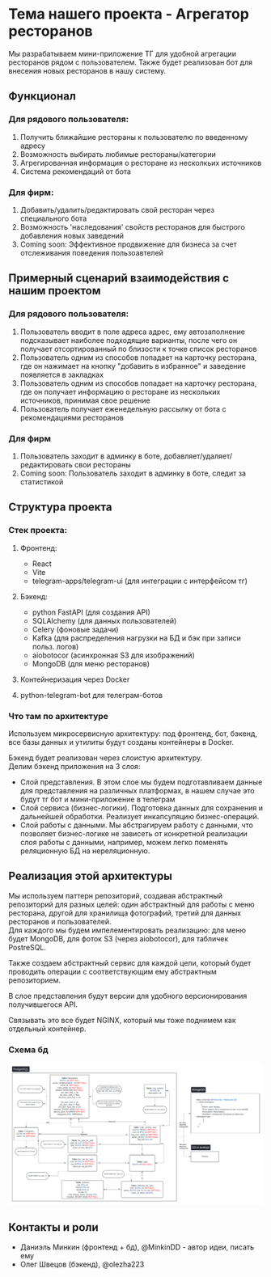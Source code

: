# Тема нашего проекта - Агрегатор ресторанов

Мы разрабатываем мини-приложение ТГ для удобной агрегации ресторанов рядом с пользователем.
Также будет реализован бот для внесения новых ресторанов в нашу систему.

## Функционал

### Для рядового пользователя:
1. Получить ближайшие рестораны к пользователю по введенному адресу 
2. Возможность выбирать любимые рестораны/категории
3. Агрегированная информация о ресторане из несколкьих источников 
4. Система рекомендаций от бота

### Для фирм:
1. Добавить/удалить/редактировать свой ресторан через специального бота 
2. Возможность 'наследования' свойств ресторанов для быстрого добавления новых заведений 
3. Coming soon: Эффективное продвижение для бизнеса за счет отслеживания поведения пользоавтелей 

## Примерный сценарий взаимодействия с нашим проектом

### Для рядового пользователя:

1. Пользователь вводит в поле адреса адрес, ему автозаполнение подсказывает наиболее подходящие варианты, после чего он получает отсортированный по близости к точке список ресторанов
2. Пользователь одним из способов попадает на карточку ресторана, где он нажимает на кнопку "добавить в избранное" и заведение появляется в закладках
3. Пользователь одним из способов попадает на карточку ресторана, где он получает информацию о ресторане из нескольких источников, принимая свое решение
4. Пользователь получает еженедельную рассылку от бота с рекомендациями ресторанов

### Для фирм

1. Пользователь заходит в админку в боте, добавляет/удаляет/редактировать свои рестораны
2. Coming soon: Пользователь заходит в админку в боте, следит за статистикой


## Структура проекта

### Стек проекта:

1. Фронтенд: 
   - React
   - Vite
   - telegram-apps/telegram-ui (для интеграции с интерфейсом тг) 
2. Бэкенд: 
   - python FastAPI (для создания API)
   - SQLAlchemy (для данных пользователей)
   - Celery (фоновые задачи)
   - Kafka (для распределения нагрузки на БД и бэк при записи польз. логов)
   - aiobotocor (асинхронная S3 для изображений)
   - MongoDB (для меню ресторанов)

3. Контейнеризация через Docker
4. python-telegram-bot для телеграм-ботов

### Что там по архитектуре

Используем микросервисную архитектуру: под фронтенд, бот, бэкенд, все базы данных и утилиты будут созданы контейнеры в Docker.

Бэкенд будет реализован через слоистую архитектуру. \
Делим бэкенд приложения на 3 слоя:
- Слой представления. В этом слое мы будем подготавливаем данные для представления на различных платформах, в нашем случае это будут тг бот и мини-приложение в телеграм 
- Слой сервиса (бизнес-логики). Подготовка данных для сохранения и дальнейшей обработки. Реализует инкапсуляцию бизнес-операций.
- Слой работы с данными. Мы абстрагируем работу с данными, что позволяет бизнес-логике не зависеть от конкретной реализации слоя работы с данными, например, можем легко поменять реляционную БД на нереляционную.

## Реализация этой архитектуры

Мы используем паттерн репозиторий, создавая абстрактный репозиторий для разных целей: один абстрактный для работы с меню ресторана, другой для хранилища фотографий, третий для данных ресторанов и пользователей. \
Для каждого мы будем импелементировать реализацию: для меню будет MongoDB, для фоток S3 (через aiobotocor), для табличек PostreSQL.

Также создаем абстрактный сервис для каждой цели, который будет проводить операции с соответствующим ему абстрактным репозиторием.

В слое представления будут версии для удобного версионирования получившегося API.

Связывать это все будет NGINX, который мы тоже поднимем как отдельный контейнер.

### Схема бд
![](db_schema.png)


## Контакты и роли

- Даниэль Минкин (фронтенд + бд), @MinkinDD - автор идеи, писать ему
- Олег Швецов (бэкенд), @olezha223 
